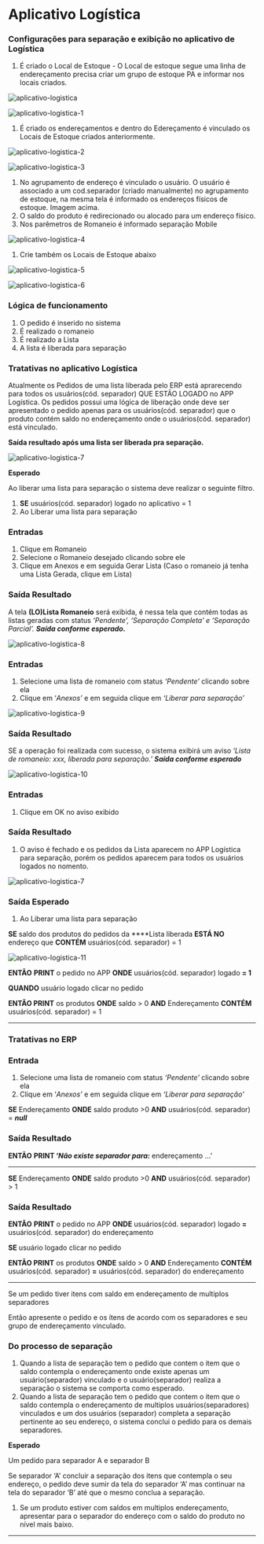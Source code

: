 # Aplicativo Logística

### Configurações para  separação e exibição no aplicativo de Logística

1.  É criado o Local de Estoque - O Local de estoque segue uma linha de endereçamento precisa criar um grupo de estoque PA e informar nos locais criados.

![aplicativo-logistica](./img/aplicativo-logistica/aplicativo-logistica.png)

![aplicativo-logistica-1](./img/aplicativo-logistica/aplicativo-logistica-1.png)

1. É criado os endereçamentos e dentro do Edereçamento é vinculado os Locais de Estoque criados anteriormente.
    
![aplicativo-logistica-2](./img/aplicativo-logistica/aplicativo-logistica-2.png)

![aplicativo-logistica-3](./img/aplicativo-logistica/aplicativo-logistica-3.png)
    
1. No agrupamento de endereço é vinculado o usuário. O usuário é associado a um cod.separador (criado manualmente) no agrupamento de estoque, na mesma tela é informado os endereços físicos de estoque. Imagem acima.
2. O saldo do produto é redirecionado ou alocado para um endereço físico.
3. Nos parêmetros de Romaneio é informado separação Mobile

![aplicativo-logistica-4](./img/aplicativo-logistica/aplicativo-logistica-4.png)

1. Crie também os Locais de Estoque abaixo

![aplicativo-logistica-5](./img/aplicativo-logistica/aplicativo-logistica-5.png)

![aplicativo-logistica-6](./img/aplicativo-logistica/aplicativo-logistica-6.png)

### Lógica de funcionamento

1. O pedido é inserido no sistema
2. É realizado o romaneio
3. É realizado a Lista
4. A lista é liberada para separação

### Tratativas no aplicativo Logística

Atualmente os Pedidos de uma lista liberada pelo ERP está aprarecendo para todos os usuários(cód. separador) QUE ESTÃO LOGADO no APP Logística. Os pedidos possui uma lógica de liberação onde deve ser apresentado o pedido apenas para os usuários(cód. separador) que o produto contém saldo no endereçamento onde o usuários(cód. separador) está vinculado.

**Saída resultado após uma lista ser liberada pra separação.**

![aplicativo-logistica-7](./img/aplicativo-logistica/aplicativo-logistica-7.png)

**Esperado**

Ao liberar uma lista para separação o sistema deve realizar o seguinte filtro.

1.  **SE** usuários(cód. separador) logado no aplicativo = 1
2. Ao Liberar uma lista para separação

### Entradas

1. Clique em Romaneio
2. Selecione o Romaneio desejado clicando sobre ele
3. Clique em Anexos e em seguida Gerar Lista (Caso o romaneio já tenha uma Lista Gerada, clique em Lista)

### Saída Resultado

A tela **(LO)Lista Romaneio** será exibida, é nessa tela que contém todas as listas geradas com status *‘Pendente’, ‘Separação Completa’ e ‘Separação Parcial’. **Saída conforme esperado.***

![aplicativo-logistica-8](./img/aplicativo-logistica/aplicativo-logistica-8.png)

### Entradas

1. Selecione uma lista de romaneio com status *‘Pendente’* clicando sobre ela
2. Clique em ‘*Anexos’* e em seguida clique em *‘Liberar para separação’*

![aplicativo-logistica-9](./img/aplicativo-logistica/aplicativo-logistica-9.png)

### Saída Resultado

SE a operação foi realizada com sucesso, o sistema exibirá um aviso ‘*Lista de romaneio: xxx, liberada para separação.’ **Saída conforme esperado***

![aplicativo-logistica-10](./img/aplicativo-logistica/aplicativo-logistica-10.png)

### Entradas

1. Clique em OK no aviso exibido

### Saída Resultado

1. O aviso é fechado e os pedidos da Lista aparecem no APP Logística para separação, porém os pedidos aparecem para todos os usuários logados no nomento.

![aplicativo-logistica-7](./img/aplicativo-logistica/aplicativo-logistica-7.png)

### Saída Esperado

1. Ao Liberar uma lista para separação

**SE** saldo dos produtos do pedidos da ****Lista liberada **ESTÁ NO** endereço que **CONTÉM** usuários(cód. separador) = 1

![aplicativo-logistica-11](./img/aplicativo-logistica/aplicativo-logistica-11.png)

**ENTÃO** **PRINT** o pedido no APP **ONDE** usuários(cód. separador) logado **= 1**

**QUANDO** usuário logado clicar no pedido

**ENTÃO PRINT** os produtos **ONDE** saldo > 0 **AND** Endereçamento **CONTÉM** usuários(cód. separador) = 1

---

### Tratativas no ERP

### Entrada

1. Selecione uma lista de romaneio com status *‘Pendente’* clicando sobre ela
2. Clique em ‘*Anexos’* e em seguida clique em *‘Liberar para separação’*

**SE** Endereçamento **ONDE** saldo produto >0 **AND** usuários(cód. separador) = ***null***

### Saída Resultado

**ENTÃO** **PRINT ‘*Não existe separador para:***  endereçamento …’

---

**SE** Endereçamento **ONDE** saldo produto >0 **AND** usuários(cód. separador) > 1 

### Saída Resultado

**ENTÃO** **PRINT** o pedido no APP **ONDE** usuários(cód. separador) logado **=** usuários(cód. separador) do endereçamento

**SE** usuário logado clicar no pedido

**ENTÃO PRINT** os produtos **ONDE** saldo > 0 **AND** Endereçamento **CONTÉM** usuários(cód. separador) **=** usuários(cód. separador) do endereçamento

---

Se um pedido tiver itens com saldo em endereçamento de multiplos separadores

Então apresente o pedido e os ítens de acordo com os separadores e seu grupo de endereçamento vinculado.

### Do processo de separação

1. Quando a lista de separação tem o pedido que contem o item que o saldo contempla o endereçamento onde existe apenas um usuário(separador) vinculado e o usuário(separador) realiza a separação o sistema se comporta como esperado.
2. Quando a lista de separação tem o pedido que contem o item que o saldo contempla o endereçamento de multiplos usuários(separadores) vinculados e um dos usuários (separador) completa a separação pertinente ao seu endereço, o sistema conclui o pedido para os demais separadores.

**Esperado**

Um pedido para separador A e separador B

Se separador ‘A’ concluir a separação dos itens que contempla o seu endereço, o pedido deve sumir da tela do separador ‘A’ mas continuar na tela do separador ‘B’ até que o mesmo conclua a separação.

1. Se um produto estiver com saldos em multiplos endereçamento, apresentar para o separador do endereço com o saldo do produto no nível mais baixo.

---
